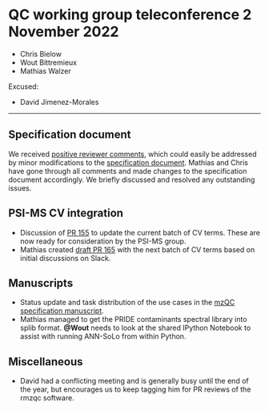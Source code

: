 # QC working group teleconference 2 November 2022

- Chris Bielow
- Wout Bittremieux
- Mathias Walzer

Excused:

- David Jimenez-Morales

---

## Specification document

We received [positive reviewer comments](https://drive.google.com/drive/folders/1IfXpzuiVPRjFVaRYfRgVLmH6Kkytu9Df), which could easily be addressed by minor modifications to the [specification document](https://docs.google.com/document/d/132F3MBgDJgtFlXxDZhpJ1oHGbKL8pT6dk9fvL55L5_M/edit?usp=sharing). Mathias and Chris have gone through all comments and made changes to the specification document accordingly. We briefly discussed and resolved any outstanding issues.

## PSI-MS CV integration

- Discussion of [PR 155](https://github.com/HUPO-PSI/psi-ms-CV/pull/155) to update the current batch of CV terms. These are now ready for consideration by the PSI-MS group.
- Mathias created [draft PR 165](https://github.com/HUPO-PSI/psi-ms-CV/pull/165) with the next batch of CV terms based on initial discussions on Slack.

## Manuscripts

- Status update and task distribution of the use cases in the [mzQC specification manuscript](https://docs.google.com/document/d/1fYPqDBqFamcjXlzX0RMStPOKQD4aHlQd9JHJAfqcjqs/edit).
- Mathias managed to get the PRIDE contaminants spectral library into splib format. **@Wout** needs to look at the shared IPython Notebook to assist with running ANN-SoLo from within Python.

## Miscellaneous

- David had a conflicting meeting and is generally busy until the end of the year, but encourages us to keep tagging him for PR reviews of the rmzqc software.
